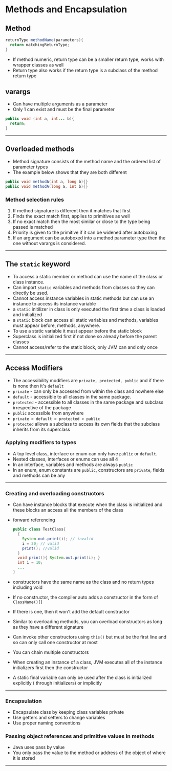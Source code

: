 # Methods and Encapsulation

## Method

```java
returnType methodName(parameters){
  return matchingReturnType;
}
```

- If method numeric, return type can be a smaller return type, works with wrapper classes as well
- Return type also works if the return type is a subclass of the method return type

## varargs

- Can have multiple arguments as a parameter
- Only 1 can exist and must be the final parameter

```java
public void (int a, int... b){
  return;
}
```

---

## Overloaded methods

- Method signature consists of the method name and the ordered list of parameter types
- The example below shows that they are both different

```java
public void methodA(int a, long b){}
public void methodA(long a, int b){}
```

### Method selection rules

1. If method signature is different then it matches that first
2. Finds the exact match first, applies to primitives as well
3. If no exact match then the most similar or close to the type being passed is matched
4. Priority is given to the primitive if it can be widened after autoboxing
5. If an argument can be autoboxed into a method parameter type then the one without varargs is considered.

---

## The `static` keyword

- To access a static member or method can use the name of the class or class instance.
- Can import `static` variables and methods from classes so they can directly be used.
- Cannot access instance variables in static methods but can use an instance to access its instance variable
- a `static` initilizer in class is only executed the first time a class is loaded and initialized
- a `static` block can access all static variables and methods, variables must appear before, methods, anywhere.
- To use a static variable it must appear before the static block
- Superclass is initialized first if not done so already before the parent classes
- Cannot access/refer to the static block, only JVM can and only once

---

## Access Modifiers

- The accessibility modifiers are `private, protected, public` and if there is none then it's `default`
- `private` - can only be accessed from within the class and nowhere else
- `default` - accessible to all classes in the same package.
- `protected` - accessible to all classes in the same package and subclass irrespective of the package
- `public` accessible from anywhere
- `private > default > protected > public`
- `protected` allows a subclass to access its own fields that the subclass inherits from its superclass

### Applying modifiers to types

- A top level class, interface or enum can only have `public` or `default`.
- Nested classes, interfaces or enums can use all 4
- In an interface, variables and methods are always `public`
- In an enum, enum constants are `public`, constructors are `private`, fields and methods can be any

---

### Creating and overloading constructors

- Can have instance blocks that execute when the class is initialized and these blocks an access all the members of the class
- forward referencing

  ```java
  public class TestClass{
    {
      System.out.print(i); // invalid
      i = 20; // valid
      print(); //valid
    }
    void print(){ System.out.print(i); }
    int i = 10;
    ...
  }
  ```

- constructors have the same name as the class and no return types including void
- If no constructor, the compiler auto adds a constructor in the form of `ClassName(){}`
- If there is one, then it won't add the default constructor
- Similar to overloading methods, you can overload constructors as long as they have a different signature
- Can invoke other constructors using `this()` but must be the first line and so can only call one constructor at most
- You can chain multiple constructors
- When creating an instance of a class, JVM executes all of the instance initializers first then the constructor
- A static final variable can only be used after the class is initialized explicitly ( through initializers) or implicitly

---

### Encapsulation

- Encapsulate class by keeping class variables private
- Use getters and setters to change variables
- Use proper naming conventions

### Passing object references and primitive values in methods

- Java uses pass by value
- You only pass the value to the method or address of the object of where it is stored

---
